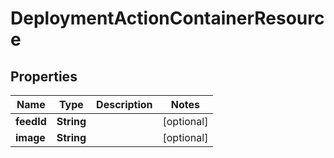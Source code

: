 

# DeploymentActionContainerResource


## Properties

Name | Type | Description | Notes
------------ | ------------- | ------------- | -------------
**feedId** | **String** |  |  [optional]
**image** | **String** |  |  [optional]



